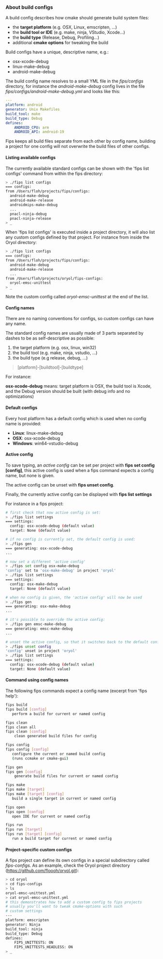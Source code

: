 ### About build configs

A build config describes how cmake should generate build system files:

* the **target platform** (e.g. OSX, Linux, emscripten, ...)
* the **build tool or IDE** (e.g. make, ninja, VStudio, Xcode...)
* the **build type** (Release, Debug, Profiling...)
* additional **cmake options** for tweaking the build

Build configs have a unique, descriptive name, e.g.:

* osx-xcode-debug
* linux-make-debug
* android-make-debug

The build config name resolves to a small YML file in the _fips/configs_
directory, for instance the _android-make-debug_ config lives in the file 
_fips/configs/android-make-debug.yml_ and looks like this:

```yml
---
platform: android
generator: Unix Makefiles
build_tool: make
build_type: Debug
defines:
    ANDROID_CPU: arm
    ANDROID_API: android-19
```

Fips keeps all build files separate from each other by config name, building
a project for one config will not overwrite the build files of other configs.


#### Listing available configs

The currently available standard configs can be shown with the 
'fips list configs' command from within the fips directory:

```bash
> ./fips list configs
=== configs:
from /Users/floh/projects/fips/configs:
  android-make-debug
  android-make-release
  androidmips-make-debug
  ...
  pnacl-ninja-debug
  pnacl-ninja-release
> _
```

When 'fips list configs' is executed inside a project directory, it will
also list any custom configs defined by that project. For instance from
inside the Oryol directory:

```bash
> ./fips list configs
=== configs:
from /Users/floh/projects/fips/configs:
  android-make-debug
  android-make-release
  ...
from /Users/floh/projects/oryol/fips-configs:
  oryol-emsc-unittest
> _
```

Note the custom config called _oryol-emsc-unittest_ at the end of the list.

#### Config names

There are no naming conventions for configs, so custom configs can have any
name. 

The standard config names are usually made of 3 parts separated by 
dashes to be as self-descriptive as possible:

1. the target platform (e.g. osx, linux, win32)
2. the build tool (e.g. make, ninja, vstudio, ...)
3. the build type (e.g release, debug, ...)

> [platform]-[buildtool]-[buildtype]

For instance:

**osx-xcode-debug** means: target platform is OSX, the build tool is Xcode,
and the Debug version should be built (with debug info and no optimizations)

#### Default configs

Every host platform has a default config which is used when no config name
is provided:

* **Linux**: linux-make-debug
* **OSX**: osx-xcode-debug
* **Windows**: win64-vstudio-debug

#### Active config

To save typing, an _active config_ can be set per project with 
**fips set config [config]**, this active config is used when a fips command
expects a config name, but none is given. 

The active config can be unset with **fips unset config**.

Finally, the currently active config can be displayed with **fips list settings**

For instance in a fips project:

```bash
# first check that now active config is set:
> ./fips list settings
=== settings:
  config: osx-xcode-debug (default value)
  target: None (default value)

# if no config is currently set, the default config is used:
> ./fips gen
=== generating: osx-xcode-debug
...

# now set a different 'active config' 
> ./fips set config osx-make-debug
'config' set to 'osx-make-debug' in project 'oryol'
> ./fips list settings
=== settings:
  config: osx-make-debug
  target: None (default value)

# when no config is given, the 'active config' will now be used
> ./fips gen
=== generating: osx-make-debug
...

# it's possible to override the active config:
> ./fips gen emsc-make-debug
=== generating: emsc-make-debug
...

# unset the active config, so that it switches back to the default config:
> ./fips unset config
'config' unset in project 'oryol'
> ./fips list settings
=== settings:
  config: osx-xcode-debug (default value)
  target: None (default value) 
```

#### Command using config names 

The following fips commands expect a config name (excerpt from 'fips help'):

```bash
fips build
fips build [config]
   perform a build for current or named config

fips clean
fips clean all
fips clean [config]
    clean generated build files for config

fips config
fips config [config]
   configure the current or named build config
   (runs ccmake or cmake-gui)

fips gen
fips gen [config]
    generate build files for current or named config

fips make
fips make [target]
fips make [target] [config]
   build a single target in current or named config

fips open
fips open [config]
   open IDE for current or named config

fips run
fips run [target]
fips run [target] [config]
   run a build target for current or named config
```


#### Project-specific custom configs

A fips project can define its own configs in a special subdirectory
called _fips-configs_. As an example, check the Oryol project directory
(https://github.com/floooh/oryol.git):

```bash
> cd oryol
> cd fips-configs
> ls
oryol-emsc-unittest.yml
> cat oryol-emsc-unittest.yml
# this demonstrates how to add a custom config to fips projects
# usually you'll want to tweak cmake-options with such
# custom settings
---
platform: emscripten
generator: Ninja
build_tool: ninja
build_type: Debug
defines:
    FIPS_UNITTESTS: ON
    FIPS_UNITTESTS_HEADLESS: ON
> _
```

